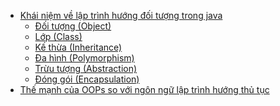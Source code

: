 <div class="goto-wrapper mom_list">
    <ul id="go-to-detail">
        <li class="list-goto-1">
            <a href="#goto-h2-1">Khái niệm về lập trình hướng đối tượng trong java</a>
            <ul>
                <li><a href="#goto-h3-1">Đối tượng (Object)</a></li>
                <li><a href="#goto-h3-2">Lớp (Class)</a></li>
                <li><a href="#goto-h3-3">Kế thừa (Inheritance)</a></li>
                <li><a href="#goto-h3-4">Đa hình (Polymorphism)</a></li>
                <li><a href="#goto-h3-5">Trừu tượng (Abstraction)</a></li>
                <li><a href="#goto-h3-6">Đóng gói (Encapsulation)</a></li>
            </ul>
        </li>
        <li class="list-goto-2">
            <a href="#goto-h2-2">Thế mạnh của OOPs so với ngôn ngữ lập trình hướng thủ tục</a>
        </li>
    </ul>
</div>
